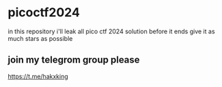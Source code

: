 # picoctf2024
in this repository i'll leak all pico ctf 2024 solution before it ends
give it as much stars as possible
## join my telegrom group please 
https://t.me/hakxking
